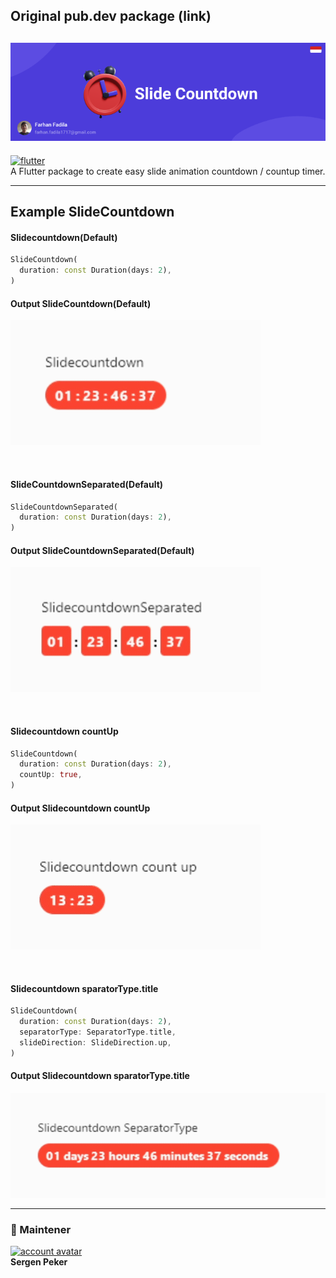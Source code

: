 ## Original pub.dev package (link)
## [![cover][]][pubdev]
[![flutter][]][web flutter] <br>
A Flutter package to create easy slide animation countdown / countup timer.

---

## Example SlideCountdown

#### Slidecountdown(Default)
```dart
SlideCountdown(
  duration: const Duration(days: 2),
)
```
#### Output SlideCountdown(Default)
[![slidecountdown][]][slidecountdown]

<br>

#### SlideCountdownSeparated(Default)
```dart
SlideCountdownSeparated(
  duration: const Duration(days: 2),
)
```
#### Output SlideCountdownSeparated(Default)
[![slidecountdown separated][]][slidecountdown separated]

<br>

#### Slidecountdown countUp
```dart
SlideCountdown(
  duration: const Duration(days: 2),
  countUp: true,
)
```
#### Output Slidecountdown countUp
[![slidecountdown countup][]][slidecountdown countup]

<br>

#### Slidecountdown sparatorType.title
```dart
SlideCountdown(
  duration: const Duration(days: 2),
  separatorType: SeparatorType.title,
  slideDirection: SlideDirection.up,
)
```
#### Output Slidecountdown sparatorType.title
[![slidecountdown separatortype][]][slidecountdown separatortype]



---

### 🚧 Maintener 
[![account avatar][]][github account] <br>
**Sergen Peker** <br>


[cover]:https://github.com/farhanfadila1717/flutter_package/blob/master/display/slide_coutdown/slide_countdown.png
[slidecountdown]: https://github.com/farhanfadila1717/flutter_package/blob/master/display/slide_coutdown/slidecountdown.gif
[slidecountdown separated]: https://github.com/farhanfadila1717/flutter_package/blob/master/display/slide_coutdown/slidecountdown_separated.gif
[slidecountdown countup]: https://github.com/farhanfadila1717/flutter_package/blob/master/display/slide_coutdown/slidecountdown_countup.gif
[slidecountdown separatortype]: https://github.com/farhanfadila1717/flutter_package/blob/master/display/slide_coutdown/slidecountdown_separatortype.gif 
[pubdev]: https://pub.dev/packages/slide_countdown
[flutter]: https://img.shields.io/badge/Platform-Flutter-02569B?logo=flutter
[web flutter]: https://flutter.dev
[account avatar]: https://avatars.githubusercontent.com/u/94898347?v=4
[github account]: https://github.com/appcapsergen
